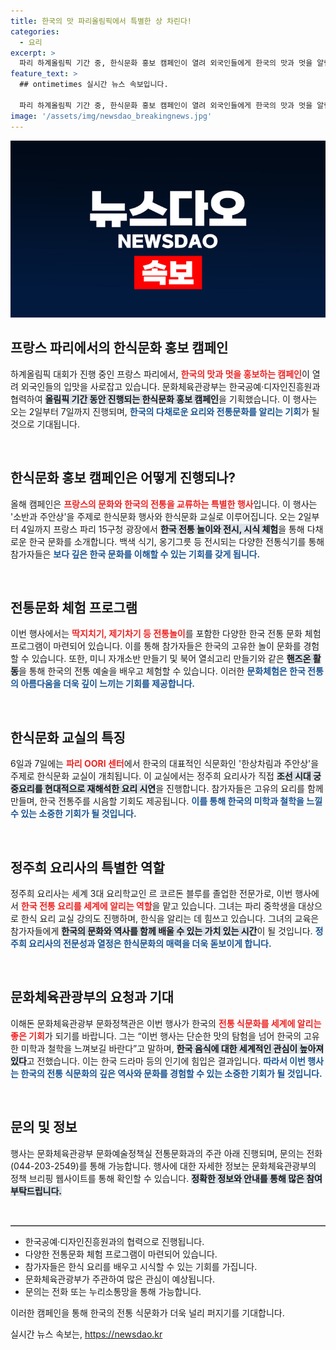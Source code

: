 ```yaml
---
title: 한국의 맛 파리올림픽에서 특별한 상 차린다!
categories:
  - 요리
excerpt: >
  파리 하계올림픽 기간 중, 한식문화 홍보 캠페인이 열려 외국인들에게 한국의 맛과 멋을 알립니다. 전통 다과와 요리 체험을 통해 한식의 매력을 느껴보세요!
feature_text: >
  ## ontimetimes 실시간 뉴스 속보입니다.

  파리 하계올림픽 기간 중, 한식문화 홍보 캠페인이 열려 외국인들에게 한국의 맛과 멋을 알립니다. 전통 다과와 요리 체험을 통해 한식의 매력을 느껴보세요!
image: '/assets/img/newsdao_breakingnews.jpg'
---
```


<p><img src="/assets/img/newsdao_breakingnews.jpg" alt="ontimetimes 속보" /></p>

<h2 data-ke-size="size26">프랑스 파리에서의 한식문화 홍보 캠페인</h2>

<p data-ke-size="size16">하계올림픽 대회가 진행 중인 프랑스 파리에서, <b><span style="color: #ee2323;">한국의 맛과 멋을 홍보하는 캠페인</span></b>이 열려 외국인들의 입맛을 사로잡고 있습니다. 문화체육관광부는 한국공예·디자인진흥원과 협력하여 <b><span style="background-color: #21538527;">올림픽 기간 동안 진행되는 한식문화 홍보 캠페인</span></b>을 기획했습니다. 이 행사는 오는 2일부터 7일까지 진행되며, <b><span style="color: #1a5490;">한국의 다채로운 요리와 전통문화를 알리는 기회</span></b>가 될 것으로 기대됩니다.</p>

<p data-ke-size="size16">&nbsp;</p>

<h2 data-ke-size="size26">한식문화 홍보 캠페인은 어떻게 진행되나?</h2>

<p data-ke-size="size16">올해 캠페인은 <b><span style="color: #ee2323;">프랑스의 문화와 한국의 전통을 교류하는 특별한 행사</span></b>입니다. 이 행사는 '소반과 주안상'을 주제로 한식문화 행사와 한식문화 교실로 이루어집니다. 오는 2일부터 4일까지 프랑스 파리 15구청 광장에서 <b><span style="background-color: #21538527;">한국 전통 놀이와 전시, 시식 체험</span></b>을 통해 다채로운 한국 문화를 소개합니다. 백색 식기, 옹기그릇 등 전시되는 다양한 전통식기를 통해 참가자들은 <b><span style="color: #1a5490;">보다 깊은 한국 문화를 이해할 수 있는 기회를 갖게 됩니다.</span></b></p>

<p data-ke-size="size16">&nbsp;</p>

<h2 data-ke-size="size26">전통문화 체험 프로그램</h2>

<p data-ke-size="size16">이번 행사에서는 <b><span style="color: #ee2323;">딱지치기, 제기차기 등 전통놀이</span></b>를 포함한 다양한 한국 전통 문화 체험 프로그램이 마련되어 있습니다. 이를 통해 참가자들은 한국의 고유한 놀이 문화를 경험할 수 있습니다. 또한, 미니 자개소반 만들기 및 북어 열쇠고리 만들기와 같은 <b><span style="background-color: #21538527;">핸즈온 활동</span></b>을 통해 한국의 전통 예술을 배우고 체험할 수 있습니다. 이러한 <b><span style="color: #1a5490;">문화체험은 한국 전통의 아름다움을 더욱 깊이 느끼는 기회를 제공합니다.</span></b></p>

<p data-ke-size="size16">&nbsp;</p>

<h2 data-ke-size="size26">한식문화 교실의 특징</h2>

<p data-ke-size="size16">6일과 7일에는 <b><span style="color: #ee2323;">파리 OORI 센터</span></b>에서 한국의 대표적인 식문화인 '한상차림과 주안상'을 주제로 한식문화 교실이 개최됩니다. 이 교실에서는 정주희 요리사가 직접 <b><span style="background-color: #21538527;">조선 시대 궁중요리를 현대적으로 재해석한 요리 시연</span></b>을 진행합니다. 참가자들은 고유의 요리를 함께 만들며, 한국 전통주를 시음할 기회도 제공됩니다. <b><span style="color: #1a5490;">이를 통해 한국의 미학과 철학을 느낄 수 있는 소중한 기회가 될 것입니다.</span></b></p>

<p data-ke-size="size16">&nbsp;</p>

<h2 data-ke-size="size26">정주희 요리사의 특별한 역할</h2>

<p data-ke-size="size16">정주희 요리사는 세계 3대 요리학교인 르 코르돈 블루를 졸업한 전문가로, 이번 행사에서 <b><span style="color: #ee2323;">한국 전통 요리를 세계에 알리는 역할</span></b>을 맡고 있습니다. 그녀는 파리 중학생을 대상으로 한식 요리 교실 강의도 진행하며, 한식을 알리는 데 힘쓰고 있습니다. 그녀의 교육은 참가자들에게 <b><span style="background-color: #21538527;">한국의 문화와 역사를 함께 배울 수 있는 가치 있는 시간</span></b>이 될 것입니다. <b><span style="color: #1a5490;">정주희 요리사의 전문성과 열정은 한식문화의 매력을 더욱 돋보이게 합니다.</span></b></p>

<p data-ke-size="size16">&nbsp;</p>

<h2 data-ke-size="size26">문화체육관광부의 요청과 기대</h2>

<p data-ke-size="size16">이해돈 문화체육관광부 문화정책관은 이번 행사가 한국의 <b><span style="color: #ee2323;">전통 식문화를 세계에 알리는 좋은 기회</span></b>가 되기를 바랍니다. 그는 “이번 행사는 단순한 맛의 탐험을 넘어 한국의 고유한 미학과 철학을 느껴보길 바란다”고 말하며, <b><span style="background-color: #21538527;">한국 음식에 대한 세계적인 관심이 높아져 있다</span></b>고 전했습니다. 이는 한국 드라마 등의 인기에 힘입은 결과입니다. <b><span style="color: #1a5490;">따라서 이번 행사는 한국의 전통 식문화의 깊은 역사와 문화를 경험할 수 있는 소중한 기회가 될 것입니다.</span></b></p>

<p data-ke-size="size16">&nbsp;</p>

<h2 data-ke-size="size26">문의 및 정보</h2>

<p data-ke-size="size16">행사는 문화체육관광부 문화예술정책실 전통문화과의 주관 아래 진행되며, 문의는 전화(044-203-2549)를 통해 가능합니다. 행사에 대한 자세한 정보는 문화체육관광부의 정책 브리핑 웹사이트를 통해 확인할 수 있습니다. <b><span style="background-color: #21538527;">정확한 정보와 안내를 통해 많은 참여 부탁드립니다.</span></b></p>

<p data-ke-size="size16">&nbsp;</p>

<hr style="border:0; border-top:1px solid #aaa;" />

<ul>
<li>한국공예·디자인진흥원과의 협력으로 진행됩니다.</li>
<li>다양한 전통문화 체험 프로그램이 마련되어 있습니다.</li>
<li>참가자들은 한식 요리를 배우고 시식할 수 있는 기회를 가집니다.</li>
<li>문화체육관광부가 주관하여 많은 관심이 예상됩니다.</li>
<li>문의는 전화 또는 누리소통망을 통해 가능합니다.</li>
</ul>

<p data-ke-size="size16">이러한 캠페인을 통해 한국의 전통 식문화가 더욱 널리 퍼지기를 기대합니다.</p>
실시간 뉴스 속보는, <a href="https://newsdao.kr" rel="dofollow">https://newsdao.kr</a>


